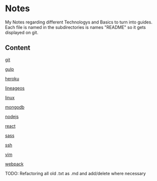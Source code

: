 # Notes
My Notes regarding different Technologys and Basics to turn into guides.
Each file is named in the subdirectories is names "README" so it gets displayed on git.

## Content

[git](./git)

[gulp](./gulp)

[heroku](./heroku)

[lineageos](./lineageos)

[linux](./linux)

[mongodb](./mongodb)

[nodejs](./nodejs)

[react](./react)

[sass](./sass)

[ssh](./ssh)

[vim](./vim)

[webpack](./webpack)


TODO: Refactoring all old .txt as .md and add/delete where necessary